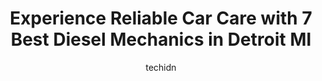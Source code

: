 ---
layout: ampstory
image: https://images.unsplash.com/photo-1627667928346-5fc86d099a5c?ixlib=rb-4.0.3&ixid=MnwxMjA3fDB8MHxwaG90by1wYWdlfHx8fGVufDB8fHx8&auto=format&fit=crop&w=640&h=853&q=80
author: techidn
featured: false
description: Searching for the finest Diesel Mechanic in Detroit MI, USA? Look no further than the 7 best Diesel Mechanic in the area, where youll find a team of highly qualified professionals ready to 
title: Experience Reliable Car Care with 7 Best Diesel Mechanics in Detroit MI
cover:
   title: Experience Reliable Car Care with 7 Best Diesel Mechanics in Detroit MI
   subtitle: Rickpate
   background: https://images.unsplash.com/photo-1627667928346-5fc86d099a5c?ixlib=rb-4.0.3&ixid=MnwxMjA3fDB8MHxwaG90by1wYWdlfHx8fGVufDB8fHx8&auto=format&fit=crop&w=640&h=853&q=80

pages: 
 - layout: thirds
   top: <h1>#1 Motown Truck Repair</h1>
   bottom: "<p>Hard working people, will do the job way cheaper than anywhere else without comprimising the quality. I have been using this place a few times and I am very happy with th</p>"
   background: https://www.knot35.com/toplist/wp-content/uploads/2023/06/best-diesel-mechanic-1-in-detroit-mi-1685837870.jpeg
   backgroundblur: true
 - layout: thirds
   top: <h1>#2 Kerry Brothers Truck Repair</h1>
   bottom: "<p>5255 Tillman St, Detroit, MI 48208, United States</p>"
   background: https://www.knot35.com/toplist/wp-content/uploads/2023/06/best-diesel-mechanic-2-in-detroit-mi-1685837871.jpeg
   cta:
      link: https://www.knot35.com/toplist/experience-reliable-car-care-with-7-best-diesel-mechanics-in-detroit-mi/
      text: Experience Reliable Car Care with 7 Best Diesel Mechanics in Detroit MI
 - layout: thirds
   top: <h1>#3 A1 Diesel Repair Inc</h1>
   bottom: "<p>8801 Schaefer Hwy, Detroit, MI 48228, United States</p>"
   background: https://www.knot35.com/toplist/wp-content/uploads/2023/06/best-diesel-mechanic-3-in-detroit-mi-1685837871.jpeg
   cta:
      link: https://www.knot35.com/toplist/experience-reliable-car-care-with-7-best-diesel-mechanics-in-detroit-mi/
      text: Experience Reliable Car Care with 7 Best Diesel Mechanics in Detroit MI
 - layout: thirds
   top: <h1>#4 Detroit Truck & Trailer Service & Repair lnc</h1>
   bottom: "<p>4201 Central Ave, Detroit, MI 48210, United States</p>"
   background: https://images.unsplash.com/photo-1531169509526-f8f1fdaa4a67?ixlib=rb-4.0.3&ixid=MnwxMjA3fDB8MHxwaG90by1wYWdlfHx8fGVufDB8fHx8&auto=format&fit=crop&w=640&h=853&q=80
   cta:
      link: https://www.knot35.com/toplist/experience-reliable-car-care-with-7-best-diesel-mechanics-in-detroit-mi/
      text: Experience Reliable Car Care with 7 Best Diesel Mechanics in Detroit MI
 - layout: thirds
   top: <h1>#5 Borg Brothers Truck Repair, Inc.</h1>
   bottom: "<p>3325 29th St, Detroit, MI 48210, United States</p>"
   background: https://images.unsplash.com/photo-1591393223703-56fe1347ac62?ixlib=rb-4.0.3&ixid=MnwxMjA3fDB8MHxwaG90by1wYWdlfHx8fGVufDB8fHx8&auto=format&fit=crop&w=640&h=853&q=80
   cta:
      link: https://www.knot35.com/toplist/experience-reliable-car-care-with-7-best-diesel-mechanics-in-detroit-mi/
      text: Experience Reliable Car Care with 7 Best Diesel Mechanics in Detroit MI
 - layout: thirds
   top: <h1>#6 A1 Detroit Auto & Diesel Repair</h1>
   bottom: "<p>3801 Trenton St, Detroit, MI 48210, United States</p>"
   background: https://images.unsplash.com/photo-1462556791646-c201b8241a94?ixlib=rb-4.0.3&ixid=MnwxMjA3fDB8MHxwaG90by1wYWdlfHx8fGVufDB8fHx8&auto=format&fit=crop&w=640&h=853&q=80
   cta:
      link: https://www.knot35.com/toplist/experience-reliable-car-care-with-7-best-diesel-mechanics-in-detroit-mi/
      text: Experience Reliable Car Care with 7 Best Diesel Mechanics in Detroit MI
 - layout: thirds
   top: <h1>#7 Chikos Truck Repair</h1>
   bottom: "<p>8224 Livernois, Detroit, MI 48204, United States</p>"
   background: https://images.unsplash.com/photo-1536745287225-21d689278fd1?ixlib=rb-4.0.3&ixid=MnwxMjA3fDB8MHxwaG90by1wYWdlfHx8fGVufDB8fHx8&auto=format&fit=crop&w=640&h=853&q=80
   cta:
      link: https://www.knot35.com/toplist/experience-reliable-car-care-with-7-best-diesel-mechanics-in-detroit-mi/
      text: Experience Reliable Car Care with 7 Best Diesel Mechanics in Detroit MI
 - layout: thirds
   middle: Continue reading...
   background: https://images.unsplash.com/photo-1484589065579-248aad0d8b13?ixlib=rb-4.0.3&ixid=MnwxMjA3fDB8MHxwaG90by1wYWdlfHx8fGVufDB8fHx8&auto=format&fit=crop&w=640&h=853&q=80
   cta:
      link: https://www.knot35.com/toplist/experience-reliable-car-care-with-7-best-diesel-mechanics-in-detroit-mi/
      text: Experience Reliable Car Care with 7 Best Diesel Mechanics in Detroit MI
      
---